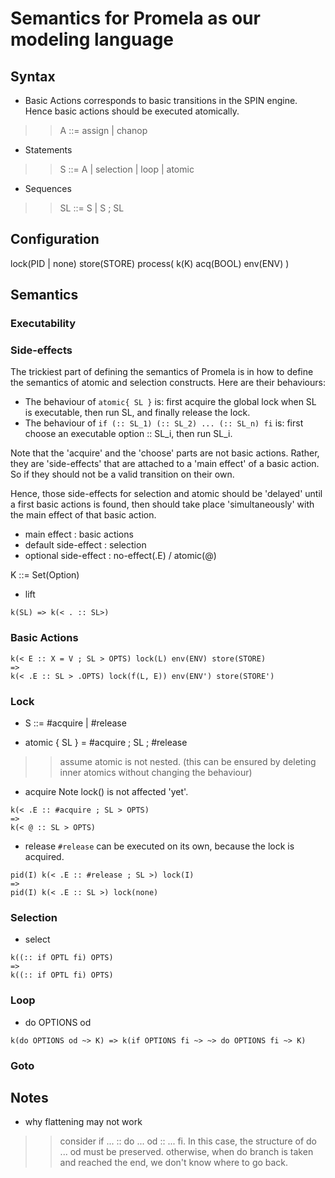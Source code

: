 # Semantics for Promela as our modeling language

## Syntax
- Basic Actions corresponds to basic transitions in the SPIN engine.
Hence basic actions should be executed atomically.
>> A ::= assign | chanop
- Statements
>> S ::= A | selection | loop | atomic
- Sequences
>> SL ::= S | S ; SL

## Configuration
lock(PID | none)
store(STORE)
process(
  k(K)
  acq(BOOL)
  env(ENV)
)


## Semantics

### Executability

### Side-effects
The trickiest part of defining the semantics of Promela is in how to define the semantics of atomic and selection constructs.
Here are their behaviours:
- The behaviour of `atomic{ SL }` is: first acquire the global lock when SL is executable, then run SL, and finally release the lock.
- The behaviour of `if (:: SL_1) (:: SL_2) ... (:: SL_n) fi` is: first choose an executable option :: SL_i, then run SL_i.

Note that the 'acquire' and the 'choose' parts are not basic actions.
Rather, they are 'side-effects' that are attached to a 'main effect' of a basic action.
So if they should not be a valid transition on their own.

Hence, those side-effects for selection and atomic should be 'delayed' until a first basic actions is found,
then should take place 'simultaneously' with the main effect of that basic action.

- main effect : basic actions
- default side-effect : selection
- optional side-effect : no-effect(.E) / atomic(@)

K ::= Set(Option)

* lift
```
k(SL) => k(< . :: SL>)
```

### Basic Actions
```
k(< E :: X = V ; SL > OPTS) lock(L) env(ENV) store(STORE)
=>
k(< .E :: SL > .OPTS) lock(f(L, E)) env(ENV') store(STORE')
```

### Lock
- S ::= #acquire | #release

- atomic { SL } = #acquire ; SL ; #release
>> assume atomic is not nested. (this can be ensured by deleting inner atomics without changing the behaviour)

* acquire
Note lock() is not affected 'yet'.
```
k(< .E :: #acquire ; SL > OPTS)
=>
k(< @ :: SL > OPTS)
```

* release
`#release` can be executed on its own, because the lock is acquired.
```
pid(I) k(< .E :: #release ; SL >) lock(I)
=>
pid(I) k(< .E :: SL >) lock(none)
```


### Selection
* select
```
k((:: if OPTL fi) OPTS)
=>
k((:: if OPTL fi) OPTS)
```

### Loop
- do OPTIONS od
```
k(do OPTIONS od ~> K) => k(if OPTIONS fi ~> ~> do OPTIONS fi ~> K)
```

### Goto

## Notes
* why flattening may not work
>> consider if ... :: do ... od :: ... fi. In this case, the structure of do ... od must be preserved.
otherwise, when do branch is taken and reached the end, we don't know where to go back.
